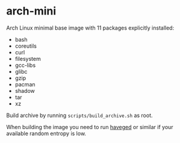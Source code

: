 arch-mini
=========

Arch Linux minimal base image with 11 packages explicitly installed:

* bash
* coreutils
* curl
* filesystem
* gcc-libs
* glibc
* gzip
* pacman
* shadow
* tar
* xz

Build archive by running `scripts/build_archive.sh` as root.

When building the image you need to run [haveged](https://wiki.archlinux.org/index.php/Haveged) or similar if your available random entropy is low.
